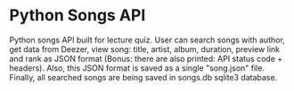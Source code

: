 # Python Songs API

Python songs API built for lecture quiz. User can search songs with author, get data from Deezer, view song: title, artist, album, duration, preview link and rank as JSON format (Bonus: there are also printed: API status code + headers). Also, this JSON format is saved as a single "song.json" file. Finally, all searched songs are being saved in songs.db sqlite3 database.

